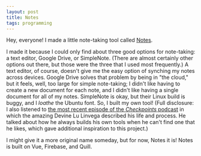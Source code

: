 ```yaml
---
layout: post
title: Notes
tags: programming
---
```


Hey, everyone! I made a little note-taking tool called [Notes](/notes).

I made it because I could only find about three good options for note-taking: a text editor, Google Drive, or SimpleNote. (There are almost certainly other options out there, but those were the three that I used most frequently.) A text editor, of course, doesn't give me the easy option of synching my notes across devices. Google Drive solves that problem by being in "the cloud," but it feels, well, too large for simple note-taking; I didn't like having to create a new document for each note, and I didn't like having a single document for all of my notes. SimpleNote is okay, but their Linux build is buggy, and I _loathe_ the Ubuntu font. So, I built my own tool! (Full disclosure: I also listened to [the most recent episode of the _Checkpoints_ podcast](http://declandineen.com/checkpoints/kf54xkfyccgstbsbarnpb2nss3tcrw-ej3a7-9sadh-jxes2-crl62-58nhd-zex9e-r2pz9-7xztw-zk9db-wnxa7-j9mba-xr5xx-je849-nmgan-y75cn-rwapt-m97yr-nyhb6-mr2gx) in which the amazing Devine Lu Linvega described his life and process. He talked about how he always builds his own tools when he can't find one that he likes, which gave additional inspiration to this project.)

I might give it a more original name someday, but for now, Notes it is! Notes is built on Vue, Firebase, and Quill.
